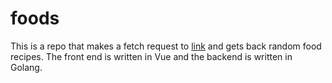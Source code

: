 # foods
 
This is a repo that makes a fetch request to [link](https://www.themealdb.com/api/json/v1/1/random.php) and gets back random food recipes.
The front end is written in Vue and the backend is written in Golang.

